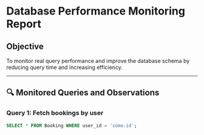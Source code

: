 # Database Performance Monitoring Report

## Objective
To monitor real query performance and improve the database schema by reducing query time and increasing efficiency.

---

## 🔍 Monitored Queries and Observations

### Query 1: Fetch bookings by user
```sql
SELECT * FROM Booking WHERE user_id = 'some-id';
